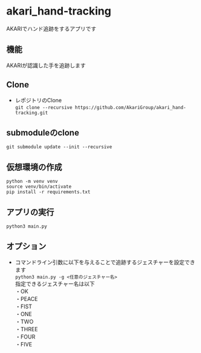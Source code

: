 # akari_hand-tracking
AKARIでハンド追跡をするアプリです

## 機能
AKARIが認識した手を追跡します  

## Clone
- レポジトリのClone  
`git clone --recursive https://github.com/AkariGroup/akari_hand-tracking.git `

## submoduleのclone
`git submodule update --init --recursive`

## 仮想環境の作成
`python -m venv venv`  
`source venv/bin/activate`  
`pip install -r requirements.txt`

## アプリの実行
`python3 main.py`  

## オプション
- コマンドライン引数に以下を与えることで追跡するジェスチャーを設定できます  
`python3 main.py -g <任意のジェスチャー名>`  
指定できるジェスチャー名は以下  
・OK  
・PEACE  
・FIST  
・ONE  
・TWO  
・THREE  
・FOUR  
・FIVE  
